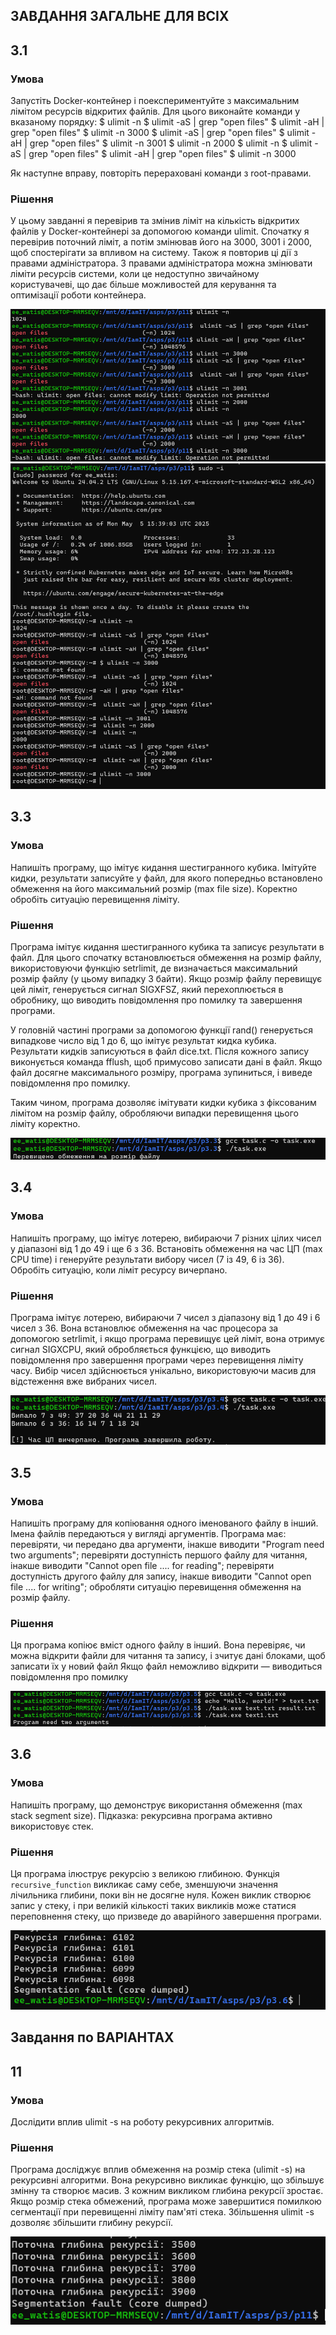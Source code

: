 ## ЗАВДАННЯ ЗАГАЛЬНЕ ДЛЯ ВСІХ
## 3.1

### Умова

Запустіть Docker-контейнер і поекспериментуйте з максимальним лімітом ресурсів відкритих файлів. Для цього виконайте команди у вказаному порядку: $ ulimit -n $ ulimit -aS | grep "open files" $ ulimit -aH | grep "open files" $ ulimit -n 3000 $ ulimit -aS | grep "open files" $ ulimit -aH | grep "open files" $ ulimit -n 3001 $ ulimit -n 2000 $ ulimit -n $ ulimit -aS | grep "open files" $ ulimit -aH | grep "open files" $ ulimit -n 3000

Як наступне вправу, повторіть перераховані команди з root-правами.

### Рішення

У цьому завданні я перевірив та змінив ліміт на кількість відкритих файлів у Docker-контейнері за допомогою команди ulimit. Спочатку я перевірив поточний ліміт, а потім змінював його на 3000, 3001 і 2000, щоб спостерігати за впливом на систему. Також я повторив ці дії з правами адміністратора. З правами адміністратора можна змінювати ліміти ресурсів системи, коли це недоступно звичайному користувачеві, що дає більше можливостей для керування та оптимізації роботи контейнера.

![Example Image](https://github.com/dims3926r/aspz/blob/main/p3/p3.1/Знімок%20екрана%202025-05-05%20184116.png)
![Example Image](https://github.com/dims3926r/aspz/blob/main/p3/p3.1/Знімок%20екрана%202025-05-05%20184132.png)

## 3.3

### Умова

Напишіть програму, що імітує кидання шестигранного кубика. Імітуйте кидки, результати записуйте у файл, для якого попередньо встановлено обмеження на його максимальний розмір (max file size). Коректно обробіть ситуацію перевищення ліміту.

### Рішення

Програма імітує кидання шестигранного кубика та записує результати в файл. Для цього спочатку встановлюється обмеження на розмір файлу, використовуючи функцію setrlimit, де визначається максимальний розмір файлу (у цьому випадку 3 байти). Якщо розмір файлу перевищує цей ліміт, генерується сигнал SIGXFSZ, який перехоплюється в обробнику, що виводить повідомлення про помилку та завершення програми.

У головній частині програми за допомогою функції rand() генерується випадкове число від 1 до 6, що імітує результат кидка кубика. Результати кидків записуються в файл dice.txt. Після кожного запису виконується команда fflush, щоб примусово записати дані в файл. Якщо файл досягне максимального розміру, програма зупиниться, і виведе повідомлення про помилку.

Таким чином, програма дозволяє імітувати кидки кубика з фіксованим лімітом на розмір файлу, обробляючи випадки перевищення цього ліміту коректно.

![Example Image](https://github.com/dims3926r/aspz/blob/main/p3/p3.3/image.png)

## 3.4

### Умова

Напишіть програму, що імітує лотерею, вибираючи 7 різних цілих чисел у діапазоні від 1 до 49 і ще 6 з 36. Встановіть обмеження на час ЦП (max CPU time) і генеруйте результати вибору чисел (7 із 49, 6 із 36). Обробіть ситуацію, коли ліміт ресурсу вичерпано.

### Рішення

Програма імітує лотерею, вибираючи 7 чисел з діапазону від 1 до 49 і 6 чисел з 36. Вона встановлює обмеження на час процесора за допомогою setrlimit, і якщо програма перевищує цей ліміт, вона отримує сигнал SIGXCPU, який обробляється функцією, що виводить повідомлення про завершення програми через перевищення ліміту часу. Вибір чисел здійснюється унікально, використовуючи масив для відстеження вже вибраних чисел.

![Example Image](https://github.com/dims3926r/aspz/blob/main/p3/p3.4/image.png)

## 3.5

### Умова

Напишіть програму для копіювання одного іменованого файлу в інший. Імена файлів передаються у вигляді аргументів. Програма має: перевіряти, чи передано два аргументи, інакше виводити "Program need two arguments"; перевіряти доступність першого файлу для читання, інакше виводити "Cannot open file .... for reading"; перевіряти доступність другого файлу для запису, інакше виводити "Cannot open file .... for writing"; обробляти ситуацію перевищення обмеження на розмір файлу.

### Рішення

Ця програма копіює вміст одного файлу в інший. Вона перевіряє, чи можна відкрити файли для читання та запису, і зчитує дані блоками, щоб записати їх у новий файл Якщо файл неможливо відкрити — виводиться повідомлення про помилку

![Example Image](https://github.com/dims3926r/aspz/blob/main/p3/p3.5/image.png)

## 3.6

### Умова

Напишіть програму, що демонструє використання обмеження (max stack segment size). Підказка: рекурсивна програма активно використовує стек.

### Рішення

Ця програма ілюструє рекурсію з великою глибиною. Функція `recursive_function` викликає саму себе, зменшуючи значення лічильника глибини, поки він не досягне нуля. Кожен виклик створює запис у стеку, і при великій кількості таких викликів може статися переповнення стеку, що призведе до аварійного завершення програми.

![Example Image](https://github.com/dims3926r/aspz/blob/main/p3/p3.6/image.png)

## Завдання по ВАРІАНТАХ
## 11

### Умова

Дослідити вплив ulimit -s на роботу рекурсивних алгоритмів.

### Рішення

Програма досліджує вплив обмеження на розмір стека (ulimit -s) на рекурсивні алгоритми. Вона рекурсивно викликає функцію, що збільшує змінну та створює масив. З кожним викликом глибина рекурсії зростає. Якщо розмір стека обмежений, програма може завершитися помилкою сегментації при перевищенні ліміту пам'яті стека. Збільшення ulimit -s дозволяє збільшити глибину рекурсії.

![Example Image](https://github.com/dims3926r/aspz/blob/main/p3/p11/image.png)



